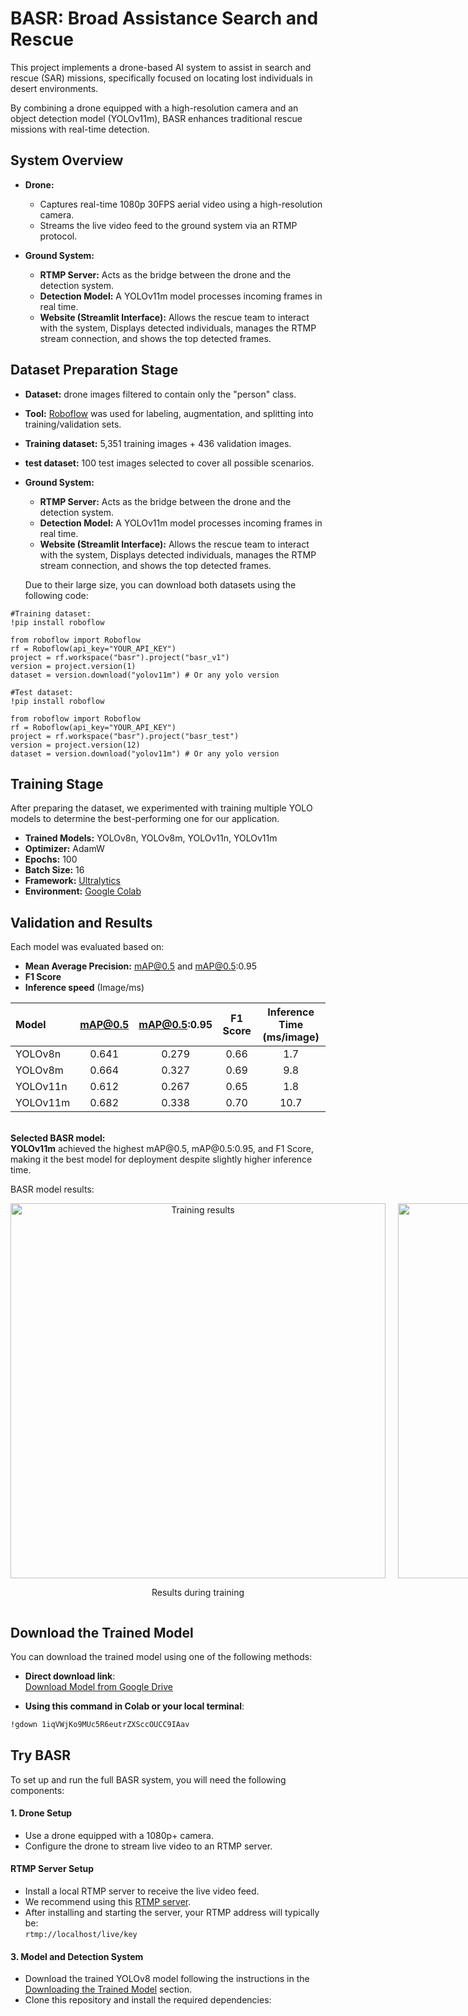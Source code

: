 <h1>BASR: Broad Assistance Search and Rescue</h1>

This project implements a drone-based AI system to assist in search and rescue (SAR) missions, specifically focused on locating lost individuals in desert environments.

By combining a drone equipped with a high-resolution camera and an object detection model (YOLOv11m), BASR enhances traditional rescue missions with real-time detection.

<h2>System Overview</h2>

- <b>Drone:</b><br>
   - Captures real-time 1080p 30FPS aerial video using a high-resolution camera.<br>
   - Streams the live video feed to the ground system via an RTMP protocol.<br>
   
- <b>Ground System:</b><br>
  - <b>RTMP Server:</b> Acts as the bridge between the drone and the detection system.<br>
  - <b>Detection Model:</b> A YOLOv11m model processes incoming frames in real time.<br>
  - <b>Website (Streamlit Interface):</b> Allows the rescue team to interact with the system, Displays detected individuals, manages the RTMP stream connection, and shows the top detected frames.<br>

<h2>Dataset Preparation Stage</h2>

- <b>Dataset:</b> drone images filtered to contain only the "person" class.<br>
- <b>Tool:</b> <a href="https://app.roboflow.com">Roboflow</a> was used for labeling, augmentation, and splitting into training/validation sets.<br>
- <b>Training dataset:</b> 5,351 training images + 436 validation images.<br>
- <b>test dataset:</b> 100 test images selected to cover all possible scenarios.<br>
   
- <b>Ground System:</b><br>
  - <b>RTMP Server:</b> Acts as the bridge between the drone and the detection system.<br>
  - <b>Detection Model:</b> A YOLOv11m model processes incoming frames in real time.<br>
  - <b>Website (Streamlit Interface):</b> Allows the rescue team to interact with the system, Displays detected individuals, manages the RTMP stream connection, and shows the top detected frames.<br>
  
  Due to their large size, you can download both datasets using the following code:
  
```
#Training dataset:
!pip install roboflow

from roboflow import Roboflow
rf = Roboflow(api_key="YOUR_API_KEY")
project = rf.workspace("basr").project("basr_v1")
version = project.version(1)
dataset = version.download("yolov11m") # Or any yolo version

#Test dataset:
!pip install roboflow

from roboflow import Roboflow
rf = Roboflow(api_key="YOUR_API_KEY")
project = rf.workspace("basr").project("basr_test")
version = project.version(12)
dataset = version.download("yolov11m") # Or any yolo version
```

<h2>Training Stage</h2>
After preparing the dataset, we experimented with training multiple YOLO models to determine the best-performing one for our application.

- <b>Trained Models:</b> YOLOv8n, YOLOv8m, YOLOv11n, YOLOv11m<br>
- <b>Optimizer:</b> AdamW<br>
- <b>Epochs:</b> 100<br>
- <b>Batch Size:</b> 16<br>
- <b>Framework:</b> <a href="https://docs.ultralytics.com">Ultralytics</a><br>
- <b>Environment:</b> <a href="https://colab.research.google.com">Google Colab</a><br>

<h2>Validation and Results</h2>

Each model was evaluated based on:<br>
- <b>Mean Average Precision:</b> mAP@0.5 and mAP@0.5:0.95<br>
- <b>F1 Score</b><br>
- <b>Inference speed</b> (Image/ms)<br>



| Model    | mAP@0.5 | mAP@0.5:0.95 | F1 Score | Inference Time (ms/image) |
|:---------|:-------:|:------------:|:--------:|:-------------------------:|
| YOLOv8n  |  0.641  |     0.279    |   0.66   |           1.7             |
| YOLOv8m  |  0.664  |     0.327    |   0.69   |           9.8             |
| YOLOv11n |  0.612  |     0.267    |   0.65   |           1.8             |
| YOLOv11m |  0.682  |     0.338    |   0.70   |          10.7    

<br>
<b>Selected BASR model:</b><br>
<b>YOLOv11m</b> achieved the highest mAP@0.5, mAP@0.5:0.95, and F1 Score, making it the best model for deployment despite slightly higher inference time.<br>

BASR model results:

<div style="display: flex; gap: 20px; justify-content: flex-start;">
  <div align="center">
    <img src="https://github.com/user-attachments/assets/352af93b-4af6-401e-978d-f86ccaf149d4" alt="Training results" width="600"/>
    <p>Results during training</p>
  </div>
  <div align="center">
    <img src="https://github.com/user-attachments/assets/269a2542-ad6a-4573-9bf6-70f62158f7dc" alt="Confusion matrix" width="600"/>
    <p>Confusion matrix</p>
  </div>
     <div align="center">
    <img src="https://github.com/user-attachments/assets/201556d7-ae52-4104-aa36-e80af412978e" alt="Field test" width="600"/>
    <p>Field test</p>
  </div>
</div>

<h2>Download the Trained Model</h2>

You can download the trained model using one of the following methods:

- **Direct download link**:  
  [Download Model from Google Drive](https://drive.google.com/file/d/1iqVWjKo9MUc5R6eutrZXSccOUCC9IAav/view?usp=sharing)

- **Using this command in Colab or your local terminal**:

```bash
!gdown 1iqVWjKo9MUc5R6eutrZXSccOUCC9IAav
```


<h2>Try BASR</h2>

To set up and run the full BASR system, you will need the following components:

#### 1. Drone Setup
- Use a drone equipped with a 1080p+ camera.
- Configure the drone to stream live video to an RTMP server.

#### RTMP Server Setup
- Install a local RTMP server to receive the live video feed.
- We recommend using this [RTMP server](https://github.com/sallar/mac-local-rtmp-server).
- After installing and starting the server, your RTMP address will typically be:  
  `rtmp://localhost/live/key`

#### 3. Model and Detection System
- Download the trained YOLOv8 model following the instructions in the [Downloading the Trained Model](#-downloading-the-trained-model) section.
- Clone this repository and install the required dependencies:
